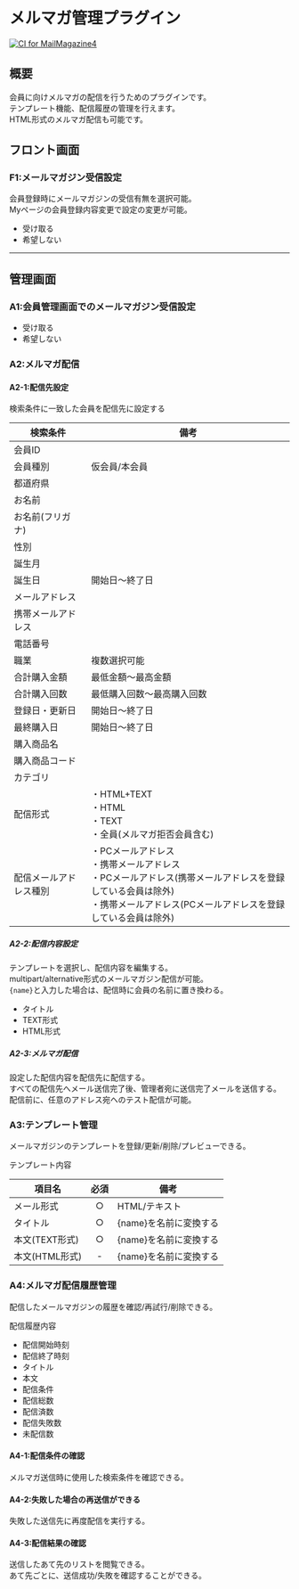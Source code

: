 # メルマガ管理プラグイン

[![CI for MailMagazine4](https://github.com/EC-CUBE/mail-magazine-plugin/actions/workflows/main.yml/badge.svg)](https://github.com/EC-CUBE/mail-magazine-plugin/actions/workflows/main.yml)

## 概要
会員に向けメルマガの配信を行うためのプラグインです。  
テンプレート機能、配信履歴の管理を行えます。   
HTML形式のメルマガ配信も可能です。

## フロント画面

### F1:メールマガジン受信設定
会員登録時にメールマガジンの受信有無を選択可能。  
Myページの会員登録内容変更で設定の変更が可能。

- 受け取る
- 希望しない

----

## 管理画面

### A1:会員管理画面でのメールマガジン受信設定
- 受け取る
- 希望しない

### A2:メルマガ配信

#### A2-1:配信先設定
検索条件に一致した会員を配信先に設定する

|検索条件|備考|
|---|---|
|会員ID||
|会員種別|仮会員/本会員|
|都道府県||
|お名前||
|お名前(フリガナ)||
|性別||
|誕生月||
|誕生日|開始日〜終了日|
|メールアドレス||
|携帯メールアドレス||
|電話番号||
|職業|複数選択可能|
|合計購入金額|最低金額〜最高金額|
|合計購入回数|最低購入回数〜最高購入回数|
|登録日・更新日|開始日〜終了日|
|最終購入日|開始日〜終了日|
|購入商品名||
|購入商品コード||
|カテゴリ||
|配信形式|・HTML+TEXT<br>・HTML<br>・TEXT<br>・全員(メルマガ拒否会員含む)|
|配信メールアドレス種別|・PCメールアドレス<br>・携帯メールアドレス<br>・PCメールアドレス(携帯メールアドレスを登録している会員は除外)<br>・携帯メールアドレス(PCメールアドレスを登録している会員は除外)|

##### A2-2:配信内容設定
テンプレートを選択し、配信内容を編集する。  
multipart/alternative形式のメールマガジン配信が可能。  
`{name}`と入力した場合は、配信時に会員の名前に置き換わる。  

- タイトル
- TEXT形式
- HTML形式


##### A2-3:メルマガ配信
設定した配信内容を配信先に配信する。  
すべての配信先へメール送信完了後、管理者宛に送信完了メールを送信する。  
配信前に、任意のアドレス宛へのテスト配信が可能。  

### A3:テンプレート管理
メールマガジンのテンプレートを登録/更新/削除/プレビューできる。

テンプレート内容

|項目名|必須|備考|
|---|:---:|---|
|メール形式|○|HTML/テキスト|
|タイトル|○|{name}を名前に変換する|
|本文(TEXT形式)|○|{name}を名前に変換する|
|本文(HTML形式)|-|{name}を名前に変換する|

### A4:メルマガ配信履歴管理
配信したメールマガジンの履歴を確認/再試行/削除できる。

配信履歴内容

- 配信開始時刻
- 配信終了時刻
- タイトル
- 本文
- 配信条件
- 配信総数
- 配信済数
- 配信失敗数
- 未配信数

#### A4-1:配信条件の確認
メルマガ送信時に使用した検索条件を確認できる。

#### A4-2:失敗した場合の再送信ができる
失敗した送信先に再度配信を実行する。

#### A4-3:配信結果の確認
送信したあて先のリストを閲覧できる。  
あて先ごとに、送信成功/失敗を確認することができる。

